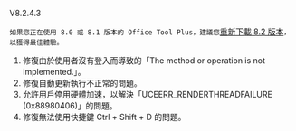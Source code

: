V8.2.4.3

`如果您正在使用 8.0 或 8.1 版本的 Office Tool Plus，建議您`[重新下載 8.2 版本](https://otp.landian.vip/)`，以獲得最佳體驗。`

1. 修復由於使用者沒有登入而導致的「The method or operation is not implemented.」。
2. 修復自動更新執行不正常的問題。
3. 允許用戶停用硬體加速，以解決「UCEERR_RENDERTHREADFAILURE (0x88980406)」的問題。
4. 修復無法使用快捷鍵 Ctrl + Shift + D 的問題。
